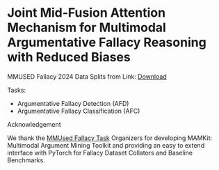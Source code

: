 # Joint Mid-Fusion Attention Mechanism for Multimodal Argumentative Fallacy Reasoning with Reduced Biases

MMUSED Fallacy 2024 Data Splits from Link: [Download](https://drive.google.com/drive/folders/1uY35jfiKZnsCAvJppCe7NMJnIssjWG2k?usp=sharing)


Tasks: 
- Argumentative Fallacy Detection (AFD)
- Argumentative Fallacy Classification (AFC)


Acknowledgement

We thank the [MMUsed Fallacy Task](https://nlp-unibo.github.io/mm-argfallacy/2025/) Organizers for developing MAMKit: Multimodal Argument Mining Toolkit and providing an easy to extend interface with PyTorch for Fallacy Dataset Collators and Baseline Benchmarks.
